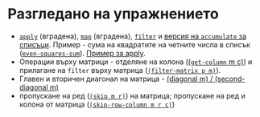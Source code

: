 Разгледано на упражнението
==========================

- [`apply`](http://www.schemers.org/Documents/Standards/R5RS/HTML/r5rs-Z-H-9.html#%_idx_556) (вградена), [`map`](http://www.schemers.org/Documents/Standards/R5RS/HTML/r5rs-Z-H-9.html#%_idx_558) (вградена), [`filter`](02filter.scm) и [версия на `accumulate` за списъци](03accumulate.scm). Пример - сума на квадратите на четните числа в списък ([`even-squares-sum`](04even-squares-sum.scm)). [Пример за apply](05apply-examples.scm).
- Операции върху матрици - отделяне на колона ([(`get-column` m c)](06get-column.scm)) и прилагане на `filter` върху матрица ([`(filter-matrix p m)`](07filter-matrix.scm)).
- Главен и вторичен диагонал на матрица - [(diagonal m) / (second-diagonal m)](08diagonal.scm)
- пропускане на ред ([`(skip m r)`](09skip-row.scm)) на матрица; пропускане на ред и колона от матрица ([`(skip-row-column m r c)`](10skip-row-column.scm))


